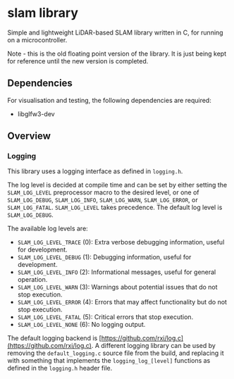 # slam library

Simple and lightweight LiDAR-based SLAM library written in C, for running on a microcontroller.

Note - this is the old floating point version of the library. It is just being kept for reference until the new version is completed.

## Dependencies

For visualisation and testing, the following dependencies are required:

- libglfw3-dev

## Overview

### Logging

This library uses a logging interface as defined in `logging.h`.

The log level is decided at compile time and can be set by either setting the `SLAM_LOG_LEVEL` preprocessor macro to the desired level, or one of `SLAM_LOG_DEBUG`, `SLAM_LOG_INFO`, `SLAM_LOG_WARN`, `SLAM_LOG_ERROR`, or `SLAM_LOG_FATAL`. `SLAM_LOG_LEVEL` takes precedence. The default log level is `SLAM_LOG_DEBUG`.

The available log levels are:
- `SLAM_LOG_LEVEL_TRACE` (0): Extra verbose debugging information, useful for development.
- `SLAM_LOG_LEVEL_DEBUG` (1): Debugging information, useful for development.
- `SLAM_LOG_LEVEL_INFO` (2): Informational messages, useful for general operation.
- `SLAM_LOG_LEVEL_WARN` (3): Warnings about potential issues that do not stop execution.
- `SLAM_LOG_LEVEL_ERROR` (4): Errors that may affect functionality but do not stop execution.
- `SLAM_LOG_LEVEL_FATAL` (5): Critical errors that stop execution.
- `SLAM_LOG_LEVEL_NONE` (6): No logging output.

The default logging backend is [https://github.com/rxi/log.c](https://github.com/rxi/log.c). A different logging library can be used by removing the `default_logging.c` source file from the build, and replacing it with something that implements the `logging_log_[level]` functions as defined in the `logging.h` header file.

